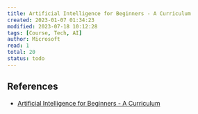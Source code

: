 ```yaml
---
title: Artificial Intelligence for Beginners - A Curriculum
created: 2023-01-07 01:34:23
modified: 2023-07-18 10:12:28
tags: [Course, Tech, AI]
author: Microsoft
read: 1
total: 20
status: todo
---
```


## References

- [Artificial Intelligence for Beginners - A Curriculum](https://microsoft.github.io/AI-For-Beginners/?id=artificial-intelligence-for-beginners-a-curriculum)
